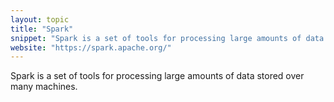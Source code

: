 ```yaml
---
layout: topic
title: "Spark"
snippet: "Spark is a set of tools for processing large amounts of data stored over many machines."
website: "https://spark.apache.org/"
---
```


Spark is a set of tools for processing large amounts of data stored over many machines.

